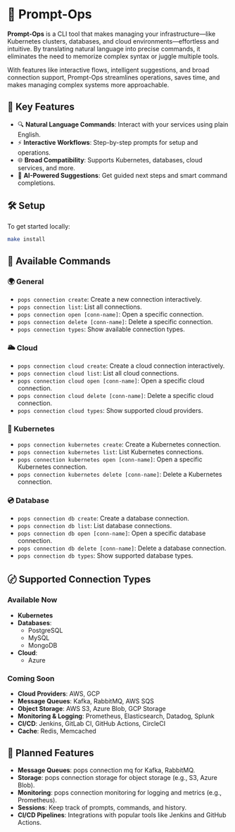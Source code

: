 # 🤖 Prompt-Ops

**Prompt-Ops** is a CLI tool that makes managing your infrastructure—like Kubernetes clusters, databases, and cloud environments—effortless and intuitive. By translating natural language into precise commands, it eliminates the need to memorize complex syntax or juggle multiple tools.

With features like interactive flows, intelligent suggestions, and broad connection support, Prompt-Ops streamlines operations, saves time, and makes managing complex systems more approachable.

## 🚀 Key Features

- 🔍 **Natural Language Commands**: Interact with your services using plain English.
- ⚡ **Interactive Workflows**: Step-by-step prompts for setup and operations.
- 🌐 **Broad Compatibility**: Supports Kubernetes, databases, cloud services, and more.
- 🔮 **AI-Powered Suggestions**: Get guided next steps and smart command completions.

## 🛠️ Setup

To get started locally:

```bash
make install
```

## 📜 Available Commands

### 🌍 General

- `pops connection create`: Create a new connection interactively.
- `pops connection list`: List all connections.
- `pops connection open [conn-name]`: Open a specific connection.
- `pops connection delete [conn-name]`: Delete a specific connection.
- `pops connection types`: Show available connection types.

### 🌥️ Cloud

- `pops connection cloud create`: Create a cloud connection interactively.
- `pops connection cloud list`: List all cloud connections.
- `pops connection cloud open [conn-name]`: Open a specific cloud connection.
- `pops connection cloud delete [conn-name]`: Delete a specific cloud connection.
- `pops connection cloud types`: Show supported cloud providers.

### 🚆 Kubernetes

- `pops connection kubernetes create`: Create a Kubernetes connection.
- `pops connection kubernetes list`: List Kubernetes connections.
- `pops connection kubernetes open [conn-name]`: Open a specific Kubernetes connection.
- `pops connection kubernetes delete [conn-name]`: Delete a Kubernetes connection.

### 💿 Database

- `pops connection db create`: Create a database connection.
- `pops connection db list`: List database connections.
- `pops connection db open [conn-name]`: Open a specific database connection.
- `pops connection db delete [conn-name]`: Delete a database connection.
- `pops connection db types`: Show supported database types.

## 〄 Supported Connection Types

### Available Now

- **Kubernetes**
- **Databases**:
  - PostgreSQL
  - MySQL
  - MongoDB
- **Cloud**:
  - Azure

### Coming Soon

- **Cloud Providers**: AWS, GCP
- **Message Queues**: Kafka, RabbitMQ, AWS SQS
- **Object Storage**: AWS S3, Azure Blob, GCP Storage
- **Monitoring & Logging**: Prometheus, Elasticsearch, Datadog, Splunk
- **CI/CD**: Jenkins, GitLab CI, GitHub Actions, CircleCI
- **Cache**: Redis, Memcached

## 🎯 Planned Features

- **Message Queues**: pops connection mq for Kafka, RabbitMQ.
- **Storage**: pops connection storage for object storage (e.g., S3, Azure Blob).
- **Monitoring**: pops connection monitoring for logging and metrics (e.g., Prometheus).
- **Sessions**: Keep track of prompts, commands, and history.
- **CI/CD Pipelines**: Integrations with popular tools like Jenkins and GitHub Actions.
